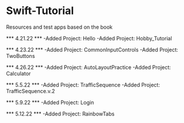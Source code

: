 # Swift-Tutorial
Resources and test apps based on the book 

*** 4.21.22  ***
-Added Project: Hello
-Added Project: Hobby_Tutorial

*** 4.23.22 ***
-Added Project: CommonInputControls
-Added Project: TwoButtons

*** 4.26.22 ***
-Added Project: AutoLayoutPractice
-Added Project: Calculator

*** 5.5.22 ***
-Added Project: TrafficSequence
-Added Project: TrafficSequence.v.2

*** 5.9.22 ***
-Added Project: Login

*** 5.12.22 ***
-Added Project: RainbowTabs 
